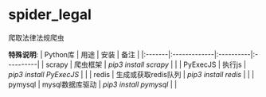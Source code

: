 # spider_legal
爬取法律法规爬虫

**特殊说明**:
|    Python库 | 用途 | 安装 | 备注 |
|:-------|:-------------|:----------|:----------|
| scrapy  | 爬虫框架 | *pip3 install scrapy* |  |
| PyExecJS  | 执行js | *pip3 install PyExecJS* |  |
| redis  | 生成或获取redis队列 | *pip3 install redis* |  |
| pymysql  | mysql数据库驱动 | *pip3 install pymysql* |  |

